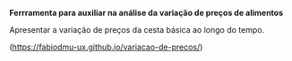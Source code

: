 **Ferrramenta para auxiliar na análise da variação de preços de alimentos** 

Apresentar a variação de preços da cesta básica ao longo do tempo.

(https://fabiodmu-ux.github.io/variacao-de-precos/)
